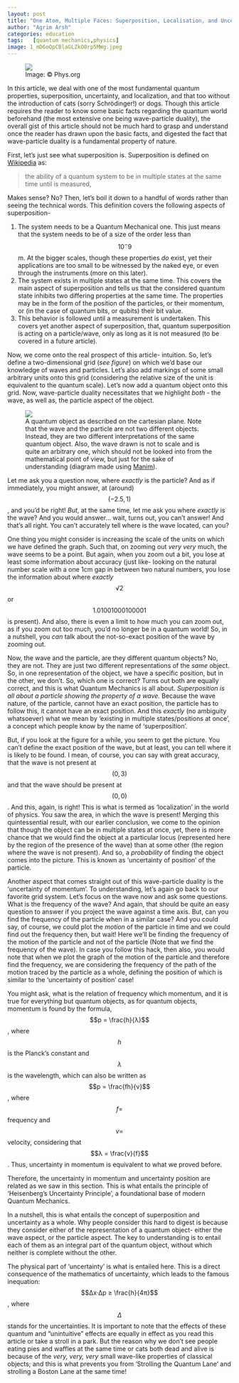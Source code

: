 ```yaml
---
layout: post
title: "One Atom, Multiple Faces: Superposition, Localisation, and Uncertainty"
author: "Agrim Arsh"
categories: education
tags:   [quantum mechanics,physics]
image: 1_mD6oQpCBlaGLZkO8rp5MWg.jpeg
---
```


<figure>
    <img src="{{ site.url }}/assets/images/1_mD6oQpCBlaGLZkO8rp5MWg.jpeg">
    <figcaption>Image: © Phys.org</figcaption>
</figure>

In this article, we deal with one of the most fundamental quantum properties, superposition, uncertainty, and localization, and that too without the introduction of cats (sorry Schrödinger!) or dogs. Though this article requires the reader to know some basic facts regarding the quantum world beforehand (the most extensive one being wave-particle duality), the overall gist of this article should not be much hard to grasp and understand once the reader has drawn upon the basic facts, and digested the fact that wave-particle duality is a fundamental property of nature. 

First, let’s just see what superposition is. Superposition is defined on [Wikipedia](https://en.wikipedia.org/wiki/Quantum_superposition) as:

> the ability of a quantum system to be in multiple states at the same time until is measured,

Makes sense? No? Then, let’s boil it down to a handful of words rather than seeing the technical words. This definition covers the following aspects of superposition-

1. The system needs to be a Quantum Mechanical one. This just means that the system needs to be of a size of the order less than $$10^-9$$ m. At the bigger scales, though these properties *do* exist, yet their applications are too small to be witnessed by the naked eye, or even through the instruments (more on this later).
2. The system exists in multiple states at the same time. This covers the main aspect of superposition and tells us that the considered quantum state inhibits two differing properties at the same time. The properties may be in the form of the position of the particles, or their momentum, or (in the case of quantum bits, or qubits) their bit value.
3. This behavior is followed until a measurement is undertaken. This covers yet another aspect of superposition, that, quantum superposition is acting on a particle/wave, only as long as it is not measured (to be covered in a future article).

Now, we come onto the real prospect of this article- intuition. So, let’s define a two-dimensional grid (*see figure*) on which we’d base our knowledge of waves and particles. Let’s also add markings of some small arbitrary units onto this grid (considering the relative size of the unit is equivalent to the quantum scale). Let’s now add a quantum object onto this grid. Now, wave-particle duality necessitates that we highlight *both* - the wave, as well as, the particle aspect of the object.

<figure>
    <img src="{{ site.url }}/assets/images/0_uOMYv4ea7tL6pTOL.png">
    <figcaption>A quantum object as described on the cartesian plane. Note that the wave and the particle are not two different objects. Instead, they are two different interpretations of the same quantum object. Also, the wave drawn is not to scale and is quite an arbitrary one, which should not be looked into from the mathematical point of view, but just for the sake of understanding (diagram made using <a href="https://github.com/3b1b/manim">Manim</a>).</figcaption>
</figure>

Let me ask you a question now, where *exactly* is the particle? And as if immediately, you might answer, at (around) $$(-2.5, 1)$$, and you’d be right! *But*, at the same time, let me ask you where *exactly* is the wave? And you would answer… wait, turns out, you can’t answer! And that’s all right. You can’t accurately tell where is the wave located, can you?

One thing you might consider is increasing the scale of the units on which we have defined the graph. Such that, on zooming out *very very* much, the wave seems to be a point. But again, when you zoom out a bit, you lose at least some information about accuracy (just like- looking on the natural number scale with a one 1cm gap in between two natural numbers, you lose the information about where *exactly* $$√2$$ or $$1.01001000100001$$ is present). And also, there is even a limit to how much you can zoom out, as if you zoom out too much, you’d no longer be in a quantum world! So, in a nutshell, you *can* talk about the not-so-exact position of the wave by zooming out.

Now, the wave and the particle, are they different quantum objects? No, they are not. They are just two different representations of the *same* object. So, in one representation of the object, we have a specific position, but in the other, we don’t. So, which one is correct? Turns out both are equally correct, and this is what Quantum Mechanics is all about. *Superposition is all about a particle showing the property of a wave.* Because the wave nature, of the particle, cannot have an exact position, the particle has to follow this, it cannot have an exact position. And this *exactly* (no ambiguity whatsoever) what we mean by ‘existing in multiple states/positions at once’, a concept which people know by the name of ‘superposition’.

But, if you look at the figure for a while, you seem to get the picture. You can’t define the exact position of the wave, but at least, you can tell where it is likely to be found. I mean, of course, you can say with great accuracy, that the wave is not present at $$(0, 3)$$ and that the wave should be present at $$(0, 0)$$. And this, again, is right! This is what is termed as ‘localization’ in the world of physics. You saw the area, in which the wave is present!
Merging this quintessential result, with our earlier conclusion, we come to the opinion that though the object can be in multiple states at once, yet, there is more chance that we would find the object at a particular locus (represented here by the region of the presence of the wave) than at some other (the region where the wave is not present). And so, a *probability* of finding the object comes into the picture. This is known as ‘uncertainty of position’ of the particle.

Another aspect that comes straight out of this wave-particle duality is the ‘uncertainty of momentum’.
To understanding, let’s again go back to our favorite grid system. Let’s focus on the wave now and ask some questions. What is the frequency of the wave? And again, that should be quite an easy question to answer if you project the wave against a time axis. But, can you find the frequency of the particle when in a similar case? And you could say, of course, we could plot the *motion* of the particle in time and we could find out the frequency then, but wait! Here we’ll be finding the frequency of the motion of the particle and not of the particle (Note that we find the frequency of the wave). In case you follow this hack, then also, you would note that when we plot the graph of the motion of the particle and therefore find the frequency, we are considering the frequency of the path of the motion traced by the particle as a whole, defining the position of which is similar to the ‘uncertainty of position’ case!

You might ask, what is the relation of frequency which momentum, and it is true for everything but quantum objects, as for quantum objects, momentum is found by the formula, $$p = \frac{h}{λ}$$, where $$h$$ is the Planck’s constant and $$λ$$ is the wavelength, which can also be written as $$p = \frac{fh}{v}$$, where $$f =$$ frequency and $$v =$$ velocity, considering that $$λ = \frac{v}{f}$$. Thus, uncertainty in momentum is equivalent to what we proved before.

Therefore, the uncertainty in momentum and uncertainty position are related as we saw in this section. This is what entails the principle of ‘Heisenberg’s Uncertainty Principle’, a foundational base of modern Quantum Mechanics.

In a nutshell, this is what entails the concept of superposition and uncertainty as a whole. Why people consider this hard to digest is because they consider either of the representation of a quantum object- either the wave aspect, or the particle aspect. The key to understanding is to entail each of them as an integral part of the quantum object, without which neither is complete without the other.

The physical part of ‘uncertainty’ is what is entailed here. This is a direct consequence of the mathematics of uncertainty, which leads to the famous inequation: $$Δx·Δp ≥ \frac{h}{4π}$$, where $$Δ$$ stands for the uncertainties. It is important to note that the effects of these quantum and “unintuitive” effects are equally in effect as you read this article or take a stroll in a park. But the reason why we don’t see people eating pies and waffles at the same time or cats both dead and alive is because of the *very, very, very* small wave-like properties of classical objects; and this is what prevents you from ‘Strolling the Quantum Lane’ and strolling a Boston Lane at the same time!